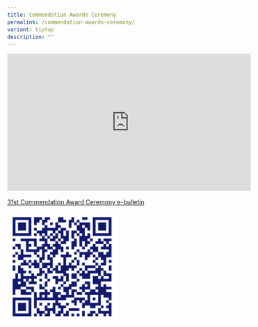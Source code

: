 ```yaml
---
title: Commendation Awards Ceremony
permalink: /commendation-awards-ceremony/
variant: tiptap
description: ""
---
```

<div class="iframe-wrapper">
<iframe height="315" width="560" allowfullscreen="true" frameborder="0" src="https://www.youtube.com/embed/ZAfjkRwiKv4?si=GfEiVO_z6dypk32Y"></iframe>
</div>
<p></p>
<p><a href="https://drive.google.com/file/d/1sd27JD9McLV_wXmRAfbubdJL8NQXan_u/view?usp=drive_link" rel="noopener nofollow" target="_blank">31st Commendation Award Ceremony e-bulletin</a>
</p>
<div class="isomer-image-wrapper">
<img style="width: 50%;" height="auto" width="100%" alt="" src="/images/Sec_CAC_QR_Code.png">
</div>
<p></p>
<p></p>